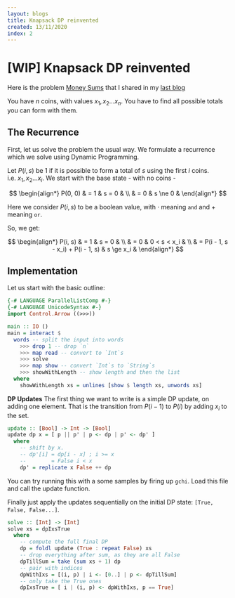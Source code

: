 ```yaml
---
layout: blogs
title: Knapsack DP reinvented
created: 13/11/2020
index: 2
---
```


\[WIP\] Knapsack DP reinvented
==============================

Here is the problem [Money Sums](https://cses.fi/problemset/task/1745/)
that I shared in my [last blog](cp_blog_1.html)

You have $n$ coins, with values $x_1, x_2 \ldots x_n$. You have to find
all possible totals you can form with them.

The Recurrence
--------------

First, let us solve the problem the usual way. We formulate a recurrence
which we solve using Dynamic Programming.

Let $P(i, s)$ be $1$ if it is possible to form a total of $s$ using the
first $i$ coins. i.e. $x_1, x_2 \ldots x_i$. We start with the base
state - with no coins -

$$
\begin{align*}
P(0, 0) & = 1 & s = 0 & \\
        & = 0 & s \ne 0 &
\end{align*}
$$

Here we consider $P(i, s)$ to be a boolean value, with $\cdot$ meaning
`and` and $+$ meaning `or`.

So, we get:

$$
\begin{align*}
P(i, s) & = 1 & s = 0 & \\
        & = 0 & 0 < s < x_i & \\
        & = P(i - 1, s - x_i) + P(i - 1, s) & s \ge x_i &
\end{align*}
$$

Implementation
--------------

Let us start with the basic outline:

``` haskell
{-# LANGUAGE ParallelListComp #-}
{-# LANGUAGE UnicodeSyntax #-}
import Control.Arrow ((>>>))

main :: IO ()
main = interact $
  words -- split the input into words
    >>> drop 1 -- drop `n`
    >>> map read -- convert to `Int`s
    >>> solve
    >>> map show -- convert `Int`s to `String`s
    >>> showWithLength -- show length and then the list
  where
    showWithLength xs = unlines [show $ length xs, unwords xs]
```

**DP Updates** The first thing we want to write is a simple DP update,
on adding one element. That is the transition from $P(i - 1)$ to $P(i)$
by adding $x_i$ to the set.

``` haskell
update :: [Bool] -> Int -> [Bool]
update dp x = [ p || p' | p <- dp | p' <- dp' ]
  where
    -- shift by x.
    -- dp'[i] = dp[i - x] ; i >= x
    --        = False i < x
    dp' = replicate x False ++ dp
```

You can try running this with a some samples by firing up `gchi`. Load
this file and call the update function.

Finally just apply the updates sequentially on the initial DP state:
`[True, False, False...]`.

``` haskell
solve :: [Int] -> [Int]
solve xs = dpIxsTrue
  where
    -- compute the full final DP
    dp = foldl update (True : repeat False) xs
    -- drop everything after sum, as they are all False
    dpTillSum = take (sum xs + 1) dp
    -- pair with indices
    dpWithIxs = [(i, p) | i <- [0..] | p <- dpTillSum]
    -- only take the True ones
    dpIxsTrue = [ i | (i, p) <- dpWithIxs, p == True]
```
